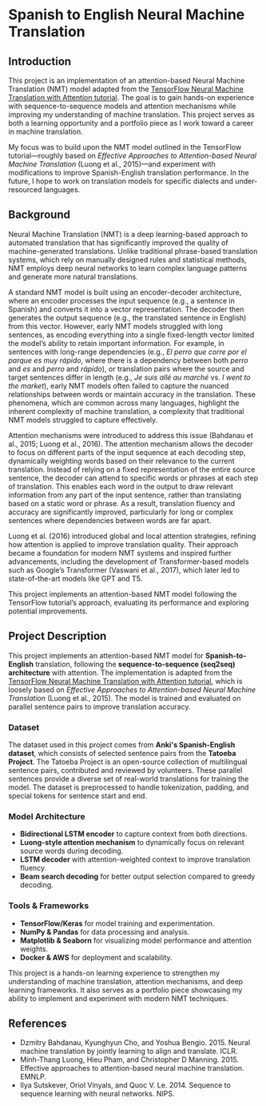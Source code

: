 # Spanish to English Neural Machine Translation
## Introduction
This project is an implementation of an attention-based Neural Machine Translation (NMT) model adapted from the [TensorFlow Neural Machine Translation with Attention tutorial](https://www.tensorflow.org/text/tutorials/nmt_with_attention). The goal is to gain hands-on experience with sequence-to-sequence models and attention mechanisms while improving my understanding of machine translation. This project serves as both a learning opportunity and a portfolio piece as I work toward a career in machine translation.

My focus was to build upon the NMT model outlined in the TensorFlow tutorial—roughly based on *Effective Approaches to Attention-based Neural Machine Translation* (Luong et al., 2015)—and experiment with modifications to improve Spanish-English translation performance. In the future, I hope to work on translation models for specific dialects and under-resourced languages.

## Background

Neural Machine Translation (NMT) is a deep learning-based approach to automated translation that has significantly improved the quality of machine-generated translations. Unlike traditional phrase-based translation systems, which rely on manually designed rules and statistical methods, NMT employs deep neural networks to learn complex language patterns and generate more natural translations.

A standard NMT model is built using an encoder-decoder architecture, where an encoder processes the input sequence (e.g., a sentence in Spanish) and converts it into a vector representation. The decoder then generates the output sequence (e.g., the translated sentence in English) from this vector. However, early NMT models struggled with long sentences, as encoding everything into a single fixed-length vector limited the model’s ability to retain important information. For example, in sentences with long-range dependencies (e.g., *El perro que corre por el parque es muy rápido*, where there is a dependency between both *perro* and *es* and *perro* and *rápido*), or translation pairs where the source and target sentences differ in length (e.g., *Je suis allé au marché* vs. *I went to the market*), early NMT models often failed to capture the nuanced relationships between words or maintain accuracy in the translation. These phenomena, which are common across many languages, highlight the inherent complexity of machine translation, a complexity that traditional NMT models struggled to capture effectively.

Attention mechanisms were introduced to address this issue (Bahdanau et al., 2015; Luong et al., 2016). The attention mechanism allows the decoder to focus on different parts of the input sequence at each decoding step, dynamically weighting words based on their relevance to the current translation. Instead of relying on a fixed representation of the entire source sentence, the decoder can attend to specific words or phrases at each step of translation. This enables each word in the output to draw relevant information from any part of the input sentence, rather than translating based on a static word or phrase. As a result, translation fluency and accuracy are significantly improved, particularly for long or complex sentences where dependencies between words are far apart.

Luong et al. (2016) introduced global and local attention strategies, refining how attention is applied to improve translation quality. Their approach became a foundation for modern NMT systems and inspired further advancements, including the development of Transformer-based models such as Google’s Transformer (Vaswani et al., 2017), which later led to state-of-the-art models like GPT and T5.

This project implements an attention-based NMT model following the TensorFlow tutorial’s approach, evaluating its performance and exploring potential improvements.

## Project Description

This project implements an attention-based NMT model for **Spanish-to-English** translation, following the **sequence-to-sequence (seq2seq) architecture** with attention. The implementation is adapted from the [TensorFlow Neural Machine Translation with Attention tutorial](https://www.tensorflow.org/text/tutorials/nmt_with_attention), which is loosely based on *Effective Approaches to Attention-based Neural Machine Translation* (Luong et al., 2015). The model is trained and evaluated on parallel sentence pairs to improve translation accuracy. 

### Dataset  
The dataset used in this project comes from **Anki's Spanish-English dataset**, which consists of selected sentence pairs from the **Tatoeba Project**. The Tatoeba Project is an open-source collection of multilingual sentence pairs, contributed and reviewed by volunteers. These parallel sentences provide a diverse set of real-world translations for training the model. The dataset is preprocessed to handle tokenization, padding, and special tokens for sentence start and end.

### Model Architecture  
- **Bidirectional LSTM encoder** to capture context from both directions.  
- **Luong-style attention mechanism** to dynamically focus on relevant source words during decoding.  
- **LSTM decoder** with attention-weighted context to improve translation fluency.  
- **Beam search decoding** for better output selection compared to greedy decoding.  

### Tools & Frameworks  
- **TensorFlow/Keras** for model training and experimentation.  
- **NumPy & Pandas** for data processing and analysis.  
- **Matplotlib & Seaborn** for visualizing model performance and attention weights.  
- **Docker & AWS** for deployment and scalability.  

This project is a hands-on learning experience to strengthen my understanding of machine translation, attention mechanisms, and deep learning frameworks. It also serves as a portfolio piece showcasing my ability to implement and experiment with modern NMT techniques.


## References
- Dzmitry Bahdanau, Kyunghyun Cho, and Yoshua Bengio. 2015. Neural machine translation by jointly learning to align and translate. ICLR.
- Minh-Thang Luong, Hieu Pham, and Christopher D Manning. 2015. Effective approaches to attention-based neural machine translation. EMNLP.
- Ilya Sutskever, Oriol Vinyals, and Quoc V. Le. 2014. Sequence to sequence learning with neural networks. NIPS.
